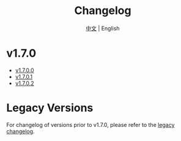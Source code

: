 <h1 align="center">Changelog</h1>

<div align="center">

[中文](ChangeLog.md) | English

</div>

# v1.7.0

- [v1.7.0.0](Changelog/en/v1.7.0.0.md)
- [v1.7.0.1](Changelog/en/v1.7.0.1.md)
- [v1.7.0.2](Changelog/en/v1.7.0.2.md)

# Legacy Versions
For changelog of versions prior to v1.7.0, please refer to the [legacy changelog](Changelog/en/legacy-changelog.md).